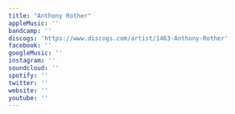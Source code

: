 ```yaml
---
title: "Anthony Rother"
appleMusic: ''
bandcamp: ''
discogs: 'https://www.discogs.com/artist/1463-Anthony-Rother'
facebook: ''
googleMusic: ''
instagram: ''
soundcloud: ''
spotify: ''
twitter: ''
website: ''
youtube: ''
---
```

